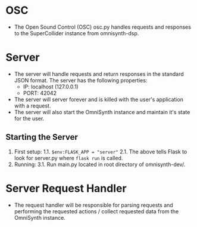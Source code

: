 # OSC 
* The Open Sound Control (OSC) osc.py handles requests and responses to the SuperCollider instance from omnisynth-dsp.

# Server
* The server will handle requests and return responses in the standard JSON format. The server has the following properties:
	* IP: localhost (127.0.0.1)
	* PORT: 42042
* The server will server forever and is killed with the user's application with a request.
* The server will also start the OmniSynth instance and maintain it's state for the user.

## Starting the Server
1) First setup:
	1.1. `$env:FLASK_APP = "server"` 
	2.1. The above tells Flask to look for server.py where `flask run` is called.
2) Running:
	3.1. Run main.py located in root directory of omnisynth-dev/. 

# Server Request Handler
* The request handler will be responsible for parsing requests and performing the requested actions / collect requested data from the OmniSynth instance.